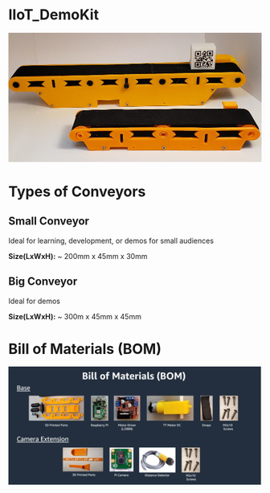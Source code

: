 # IIoT_DemoKit
<img src=https://github.com/simberg-aws/IIoT_DemoKit/blob/main/Images/Conveyors.png width=600>

# Types of Conveyors

## Small Conveyor
Ideal for learning, development, or demos for small audiences

**Size(LxWxH):** ~ 200mm x 45mm x 30mm

## Big Conveyor
Ideal for demos

**Size(LxWxH):** ~ 300m x 45mm x 45mm

# Bill of Materials (BOM) 
<img src=https://github.com/simberg-aws/IIoT_DemoKit/blob/main/Images/BOM.png width=600>

